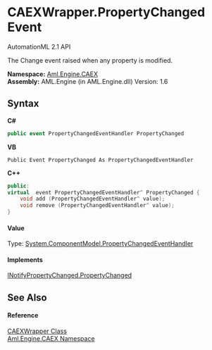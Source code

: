 # CAEXWrapper.PropertyChanged Event
AutomationML 2.1 API 

The Change event raised when any property is modified.

**Namespace:**&nbsp;<a href="N_Aml_Engine_CAEX">Aml.Engine.CAEX</a><br />**Assembly:**&nbsp;AML.Engine (in AML.Engine.dll) Version: 1.6

## Syntax

**C#**<br />
``` C#
public event PropertyChangedEventHandler PropertyChanged
```

**VB**<br />
``` VB
Public Event PropertyChanged As PropertyChangedEventHandler
```

**C++**<br />
``` C++
public:
virtual  event PropertyChangedEventHandler^ PropertyChanged {
	void add (PropertyChangedEventHandler^ value);
	void remove (PropertyChangedEventHandler^ value);
}
```


#### Value
Type: <a href="https://docs.microsoft.com/dotnet/api/system.componentmodel.propertychangedeventhandler" target="_parent" rel="noopener noreferrer">System.ComponentModel.PropertyChangedEventHandler</a>

#### Implements
<a href="https://docs.microsoft.com/dotnet/api/system.componentmodel.inotifypropertychanged.propertychanged" target="_parent" rel="noopener noreferrer">INotifyPropertyChanged.PropertyChanged</a><br />

## See Also


#### Reference
<a href="T_Aml_Engine_CAEX_CAEXWrapper">CAEXWrapper Class</a><br /><a href="N_Aml_Engine_CAEX">Aml.Engine.CAEX Namespace</a><br />
